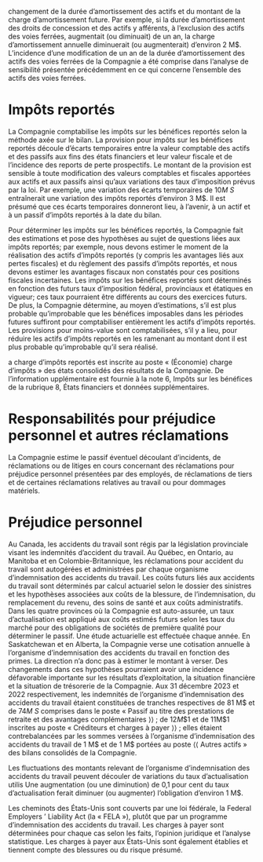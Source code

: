 changement de la durée d’amortissement des actifs et du montant de la charge d’amortissement future. Par exemple, si la durée d’amortissement des droits de concession et des actifs y afférents, à l’exclusion des actifs des voies ferrées, augmentait (ou diminuait) de un an, la charge d’amortissement annuelle diminuerait (ou augmenterait) d’environ 2 M\$. L’incidence d’une modification de un an de la durée d’amortissement des actifs des voies ferrées de la Compagnie a été comprise dans l’analyse de sensibilité présentée précédemment en ce qui concerne l’ensemble des actifs des voies ferrées.

# Impôts reportés

La Compagnie comptabilise les impôts sur les bénéfices reportés selon la méthode axée sur le bilan. La provision pour impôts sur les bénéfices reportés découle d’écarts temporaires entre la valeur comptable des actifs et des passifs aux fins des états financiers et leur valeur fiscale et de l’incidence des reports de perte prospectifs. Le montant de la provision est sensible à toute modification des valeurs comptables et fiscales apportées aux actifs et aux passifs ainsi qu’aux variations des taux d’imposition prévus par la loi. Par exemple, une variation des écarts temporaires de $1 0 M \ S$ entraînerait une variation des impôts reportés d’environ 3 M\$. Il est présumé que ces écarts temporaires donneront lieu, à l’avenir, à un actif et à un passif d’impôts reportés à la date du bilan.

Pour déterminer les impôts sur les bénéfices reportés, la Compagnie fait des estimations et pose des hypothèses au sujet de questions liées aux impôts reportés; par exemple, nous devons estimer le moment de la réalisation des actifs d’impôts reportés (y compris les avantages liés aux pertes fiscales) et du règlement des passifs d’impôts reportés, et nous devons estimer les avantages fiscaux non constatés pour ces positions fiscales incertaines. Les impôts sur les bénéfices reportés sont déterminés en fonction des futurs taux d’imposition fédéral, provinciaux et étatiques en vigueur; ces taux pourraient être différents au cours des exercices futurs. De plus, la Compagnie détermine, au moyen d’estimations, s’il est plus probable qu’improbable que les bénéfices imposables dans les périodes futures suffiront pour comptabiliser entièrement les actifs d’impôts reportés. Les provisions pour moins-value sont comptabilisées, s’il y a lieu, pour réduire les actifs d’impôts reportés en les ramenant au montant dont il est plus probable qu’improbable qu’il sera réalisé.

a charge d’impôts reportés est inscrite au poste « (Économie) charge d’impôts » des états consolidés des résultats de la Compagnie. De l’information upplémentaire est fournie à la note 6, Impôts sur les bénéfices de la rubrique 8, États financiers et données supplémentaires.

# Responsabilités pour préjudice personnel et autres réclamations

La Compagnie estime le passif éventuel découlant d’incidents, de réclamations ou de litiges en cours concernant des réclamations pour préjudice personnel présentées par des employés, de réclamations de tiers et de certaines réclamations relatives au travail ou pour dommages matériels.

# Préjudice personnel

Au Canada, les accidents du travail sont régis par la législation provinciale visant les indemnités d’accident du travail. Au Québec, en Ontario, au Manitoba et en Colombie-Britannique, les réclamations pour accident du travail sont autogérées et administrées par chaque organisme d’indemnisation des accidents du travail. Les coûts futurs liés aux accidents du travail sont déterminés par calcul actuariel selon le dossier des sinistres et les hypothèses associées aux coûts de la blessure, de l’indemnisation, du remplacement du revenu, des soins de santé et aux coûts administratifs. Dans les quatre provinces où la Compagnie est auto-assurée, un taux d’actualisation est appliqué aux coûts estimés futurs selon les taux du marché pour des obligations de sociétés de première qualité pour déterminer le passif. Une étude actuarielle est effectuée chaque année. En Saskatchewan et en Alberta, la Compagnie verse une cotisation annuelle à l’organisme d’indemnisation des accidents du travail en fonction des primes. La direction n’a donc pas à estimer le montant à verser. Des changements dans ces hypothèses pourraient avoir une incidence défavorable importante sur les résultats d’exploitation, la situation financière et la situation de trésorerie de la Compagnie. Aux 31 décembre 2023 et 2022 respectivement, les indemnités de l’organisme d’indemnisation des accidents du travail étaient constituées de tranches respectives de 81 M\$ et de $7 4 M \ S$ comprises dans le poste « Passif au titre des prestations de retraite et des avantages complémentaires $\rangle \rangle$ ; de $1 2 M \$ 1$ et de $1 1 \mathsf { M } \$ 1$ inscrites au poste « Créditeurs et charges à payer $\rangle \rangle$ ; elles étaient contrebalancées par les sommes versées à l’organisme d’indemnisation des accidents du travail de 1 M\$ et de 1 M\$ portées au poste $\langle \langle$ Autres actifs » des bilans consolidés de la Compagnie.

Les fluctuations des montants relevant de l’organisme d’indemnisation des accidents du travail peuvent découler de variations du taux d’actualisation utilis Une augmentation (ou une diminution) de 0,1 pour cent du taux d’actualisation ferait diminuer (ou augmenter) l’obligation d’environ 1 M\$.

Les cheminots des États-Unis sont couverts par une loi fédérale, la Federal Employers ’ Liability Act (la « FELA »), plutôt que par un programme d’indemnisation des accidents du travail. Les charges à payer sont déterminées pour chaque cas selon les faits, l’opinion juridique et l’analyse statistique. Les charges à payer aux États-Unis sont également établies et tiennent compte des blessures ou du risque présumé.